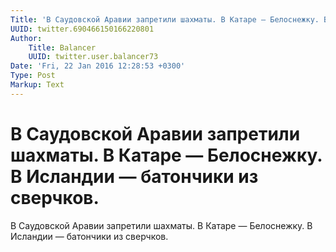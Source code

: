 ```yaml
---
Title: 'В Саудовской Аравии запретили шахматы. В Катаре — Белоснежку. В Исландии — батончики из сверчков.'
UUID: twitter.690466150166220801
Author:
    Title: Balancer
    UUID: twitter.user.balancer73
Date: 'Fri, 22 Jan 2016 12:28:53 +0300'
Type: Post
Markup: Text
---
```


# В Саудовской Аравии запретили шахматы. В Катаре — Белоснежку. В Исландии — батончики из сверчков.

В Саудовской Аравии запретили шахматы. В Катаре —
Белоснежку. В Исландии — батончики из сверчков.